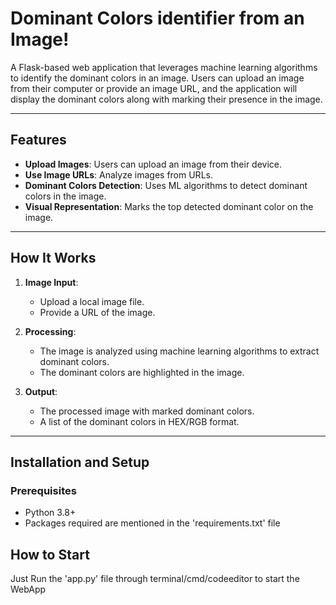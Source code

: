 # Dominant Colors identifier from an Image!

A Flask-based web application that leverages machine learning algorithms to identify the dominant colors in an image. Users can upload an image from their computer or provide an image URL, and the application will display the dominant colors along with marking their presence in the image.

---

## Features

- **Upload Images**: Users can upload an image from their device.
- **Use Image URLs**: Analyze images from URLs.
- **Dominant Colors Detection**: Uses ML algorithms to detect dominant colors in the image.
- **Visual Representation**: Marks the top detected dominant color on the image.

---

## How It Works

1. **Image Input**: 
   - Upload a local image file.
   - Provide a URL of the image.

2. **Processing**:
   - The image is analyzed using machine learning algorithms to extract dominant colors.
   - The dominant colors are highlighted in the image.

3. **Output**:
   - The processed image with marked dominant colors.
   - A list of the dominant colors in HEX/RGB format.

---

## Installation and Setup

### Prerequisites

- Python 3.8+
- Packages required are mentioned in the 'requirements.txt' file

## How to Start
Just Run the 'app.py' file through terminal/cmd/codeeditor to start the WebApp
